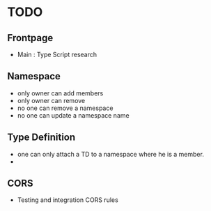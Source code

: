 # TODO
## Frontpage
 - Main : Type Script research

## Namespace
 - only owner can add members
 - only owner can remove 
 - no one can remove a namespace
 - no one can update a namespace name
 
## Type Definition
 - one can only attach a TD to a namespace where he is a member.
 - 

## CORS
 - Testing and integration CORS rules
